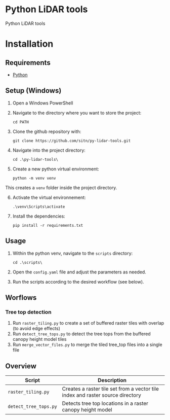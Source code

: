 # Python LiDAR tools

Python LiDAR tools

# Installation

## Requirements

- [Python](https://www.python.org/)

## Setup (Windows)

1. Open a Windows PowerShell
2. Navigate to the directory where you want to store the project:

   ```
   cd PATH
   ```

3. Clone the github repository with:

   ```
   git clone https://github.com/sitn/py-lidar-tools.git
   ```

4. Navigate into the project directory:

   ```
   cd .\py-lidar-tools\
   ```

5. Create a new python virtual environment:

   ```
   python -m venv venv
   ```

This creates a `venv` folder inside the project directory.

6. Activate the virtual environnement:

   ```
   .\venv\Scripts\activate
   ```

7. Install the dependencies:

   ```
   pip install -r requirements.txt
   ```

## Usage

1. Within the python venv, navigate to the `scripts` directory:

   ```
   cd .\scripts\
   ```

2. Open the `config.yaml` file and adjust the parameters as needed.

3. Run the scripts according to the desired workflow (see below).

## Worflows

### Tree top detection

1. Run `raster_tiling.py` to create a set of buffered raster tiles with overlap (to avoid edge effects)
2. Run `detect_tree_tops.py` to detect the tree tops from the buffered canopy height model tiles
3. Run `merge_vector_files.py` to merge the tiled tree_top files into a single file

## Overview

| Script                | Description                                                                    |
| --------------------- | ------------------------------------------------------------------------------ |
| `raster_tiling.py`    | Creates a raster tile set from a vector tile index and raster source directory |
| `detect_tree_tops.py` | Detects tree top locations in a raster canopy height model                     |
